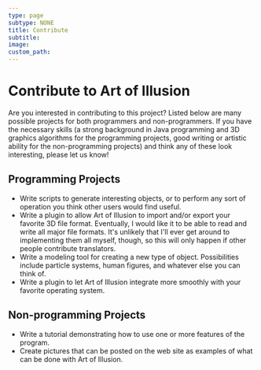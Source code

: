 ```yaml
---
type: page
subtype: NONE
title: Contribute
subtitle:
image:
custom_path: 
---
```

# Contribute to Art of Illusion


Are you interested in contributing to this project? Listed below are many possible projects for both programmers and non-programmers. If you have the necessary skills (a strong background in Java programming and 3D graphics algorithms for the programming projects, good writing or artistic ability for the non-programming projects) and think any of these look interesting, please let us know!

## Programming Projects

* Write scripts to generate interesting objects, or to perform any sort of operation you think other users would find useful.
* Write a plugin to allow Art of Illusion to import and/or export your favorite 3D file format. Eventually, I would like it to be able to read and write all major file formats. It's unlikely that I'll ever get around to implementing them all myself, though, so this will only happen if other people contribute translators.
* Write a modeling tool for creating a new type of object. Possibilities include particle systems, human figures, and whatever else you can think of.
* Write a plugin to let Art of Illusion integrate more smoothly with your favorite operating system.

## Non-programming Projects

* Write a tutorial demonstrating how to use one or more features of the program.
* Create pictures that can be posted on the web site as examples of what can be done with Art of Illusion.
